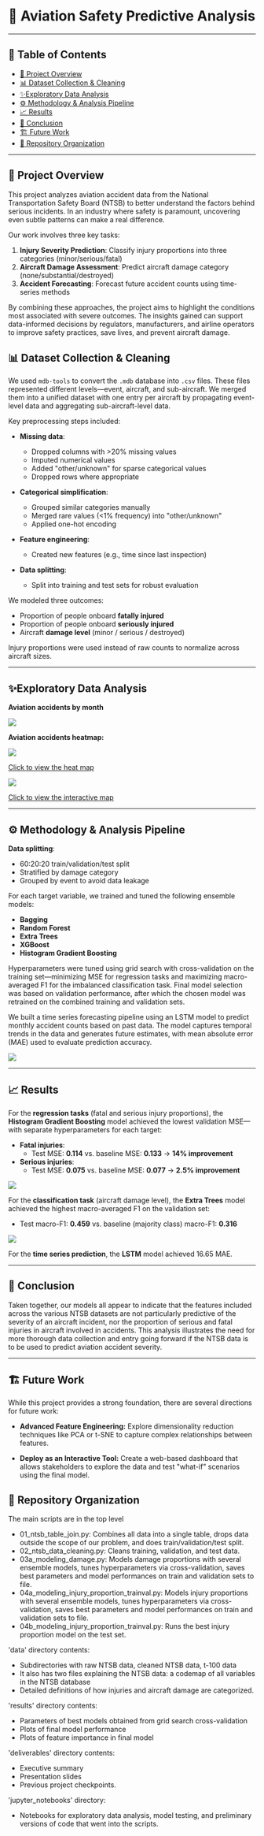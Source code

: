


# 🎯 Aviation Safety Predictive Analysis

---

## 📜 Table of Contents
- [📖 Project Overview](#-project-overview)
- [📊 Dataset Collection \& Cleaning](#-dataset-collection--cleaning)
- [✨Exploratory Data Analysis](#exploratory-data-analysis)
- [⚙️ Methodology \& Analysis Pipeline](#️-methodology--analysis-pipeline)
- [📈 Results](#-results)
- [🚀  Conclusion](#--conclusion)
- [🏗️ Future Work](#️-future-work)
- [📌 Repository Organization](#-repository-organization)

---

## 📖 Project Overview

This project analyzes aviation accident data from the National Transportation Safety Board (NTSB) to better understand the factors behind serious incidents. In an industry where safety is paramount, uncovering even subtle patterns can make a real difference.

Our work involves three key tasks:

1. **Injury Severity Prediction**: Classify injury proportions into three categories (minor/serious/fatal)
2. **Aircraft Damage Assessment**: Predict aircraft damage category (none/substantial/destroyed)
3. **Accident Forecasting**: Forecast future accident counts using time-series methods

By combining these approaches, the project aims to highlight the conditions most associated with severe outcomes. The insights gained can support data-informed decisions by regulators, manufacturers, and airline operators to improve safety practices, save lives, and prevent aircraft damage.


## 📊 Dataset Collection & Cleaning



We used `mdb-tools` to convert the `.mdb` database into `.csv` files. These files represented different levels—event, aircraft, and sub-aircraft. We merged them into a unified dataset with one entry per aircraft by propagating event-level data and aggregating sub-aircraft-level data.

Key preprocessing steps included:

- **Missing data**:
  - Dropped columns with >20% missing values
  - Imputed numerical values
  - Added "other/unknown" for sparse categorical values
  - Dropped rows where appropriate

- **Categorical simplification**:
  - Grouped similar categories manually
  - Merged rare values (<1% frequency) into "other/unknown"
  - Applied one-hot encoding

- **Feature engineering**:
  - Created new features (e.g., time since last inspection)

- **Data splitting**:
  - Split into training and test sets for robust evaluation

We modeled three outcomes:

- Proportion of people onboard **fatally injured**
- Proportion of people onboard **seriously injured**
- Aircraft **damage level** (minor / serious / destroyed)

Injury proportions were used instead of raw counts to normalize across aircraft sizes.

---

## ✨Exploratory Data Analysis

**Aviation accidents by month**

![](img/monthly_accidents.png)

**Aviation accidents heatmap:**

![](img/heatmap.png)

[Click to view the heat map](https://raw.githack.com/TheErdosInstitute-Summer2025-Project/aviation-project/main/img/heatmap.html)




![](img/interactive_heatmap.png)

[Click to view the interactive map](https://raw.githack.com/TheErdosInstitute-Summer2025-Project/aviation-project/main/img/interactive_heatmap.html)

---

## ⚙️ Methodology & Analysis Pipeline

**Data splitting**:
  - 60:20:20 train/validation/test split
  - Stratified by damage category
  - Grouped by event to avoid data leakage

For each target variable, we trained and tuned the following ensemble models:

- **Bagging**
- **Random Forest**
- **Extra Trees**
- **XGBoost**
- **Histogram Gradient Boosting**

Hyperparameters were tuned using grid search with cross-validation on the training set—minimizing MSE for regression tasks and maximizing macro-averaged F1 for the imbalanced classification task. Final model selection was based on validation performance, after which the chosen model was retrained on the combined training and validation sets.

We built a time series forecasting pipeline using an LSTM model to predict monthly accident counts based on past data. The model captures temporal trends in the data and generates future estimates, with mean absolute error (MAE) used to evaluate prediction accuracy.

![](img/time_series_pred.png)

---



## 📈 Results


For the **regression tasks** (fatal and serious injury proportions), the **Histogram Gradient Boosting** model achieved the lowest validation MSE—with separate hyperparameters for each target:

- **Fatal injuries**:
  - Test MSE: **0.114** vs. baseline MSE: **0.133** → **14% improvement**
- **Serious injuries**:
  - Test MSE: **0.075** vs. baseline MSE: **0.077** → **2.5% improvement**

![](results/model_performance/regression_res.png)

For the **classification task** (aircraft damage level), the **Extra Trees** model achieved the highest macro-averaged F1 on the validation set:

- Test macro-F1: **0.459** vs. baseline (majority class) macro-F1: **0.316**

![](results/model_performance/classification_res.png)

For the **time series prediction**, the **LSTM** model achieved 16.65 MAE.

---

## 🚀  Conclusion

Taken together, our models all appear to indicate that the features included across the various NTSB datasets are not particularly predictive of the severity of an aircraft incident, nor the proportion of serious and fatal injuries in aircraft involved in accidents. This analysis illustrates the need for more thorough data collection and entry going forward if the NTSB data is to be used to predict aviation accident severity. 

---

## 🏗️ Future Work

While this project provides a strong foundation, there are several directions for future work:

* **Advanced Feature Engineering:** Explore dimensionality reduction techniques like PCA or t-SNE to capture complex relationships between features.

* **Deploy as an Interactive Tool:** Create a web-based dashboard that allows stakeholders to explore the data and test "what-if" scenarios using the final model.


## 📌 Repository Organization

The main scripts are in the top level 
 - 01_ntsb_table_join.py: Combines all data into a single table, drops data outside the scope of our problem, and does train/validation/test split.
 - 02_ntsb_data_cleaning.py: Cleans training, validation, and test data.
 - 03a_modeling_damage.py: Models damage proportions with several ensemble models, tunes hyperparameters via cross-validation, saves best parameters and model performances on train and validation sets to file.
 - 04a_modeling_injury_proportion_trainval.py: Models injury proportions with several ensemble models, tunes hyperparameters via cross-validation, saves best parameters and model performances on train and validation sets to file.
 - 04b_modeling_injury_proportion_trainval.py: Runs the best injury proportion model on the test set.
 
'data' directory contents:
  - Subdirectories with raw NTSB data, cleaned NTSB data, t-100 data
  - It also has two files explaining the NTSB data: a codemap of all variables in the NTSB database
  - Detailed definitions of how injuries and aircraft damage are categorized.
 
'results' directory contents:
  - Parameters of best models obtained from grid search cross-validation
  - Plots of final model performance
  - Plots of feature importance in final model
 
'deliverables' directory contents:
  - Executive summary
  - Presentation slides
  - Previous project checkpoints.
 
'jupyter_notebooks' directory:
 - Notebooks for exploratory data analysis, model testing, and preliminary versions of code that went into the scripts.
